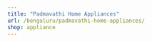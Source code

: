 ```yaml
---
title: "Padmavathi Home Appliances"
url: /bengaluru/padmavathi-home-appliances/
shop: appliance
---
```

